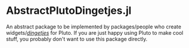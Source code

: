 # AbstractPlutoDingetjes.jl

An abstract package to be implemented by packages/people who create widgets/[*dingetjes*](https://en.wiktionary.org/wiki/dingetjes#Dutch) for Pluto. If you are just happy using Pluto to make cool stuff, you probably don't want to use this package directly.
